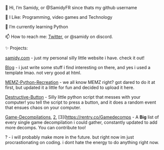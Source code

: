 👋 Hi, I’m Samidy, or @SamidyFR since thats my github username

👀 I Like: Programming, video games and Technology

🌱 I’m currently learning Python

📫 How to reach me: [Twitter](https://x.com/samidyrn), or @samidy on discord.

✨ Projects:

[samidy.com](https://www.samidy.com) - just my personal silly little website i have. check it out!

[Blog](https://www.samidy.com/blog) - i just write some stuff i find interesting on there, and yes i used a template lmao. not very good at html.

[MEMZ-Python-Recreation](https://github.com/SamidyFR/MEMZ-Python-Recreation) - we all know MEMZ right? got dared to do it at first, but updated it a little for fun and decided to upload it here.

[Destructive-Button](https://github.com/SamidyFR/Destructive-Button) - Silly little python script that messes with your computer! you tell the script to press a button, and it does a random event that ensues chaos on your computer.

[Game-Decompilations](https://decomps.samidy.com), [2](https://github.com/SamidyFR/Game-Decompilations), [3](https://rentry.co/Gamedecomps - A **Big** list of every single game decompilation i could gather, constantly updated to add more decomps. You can contribute too!

? - i will probably make more in the future. but right now im just procrastionating on coding. i dont hate the energy to do anything right now. 


